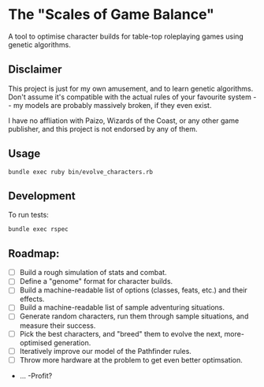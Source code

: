 # The "Scales of Game Balance"

A tool to optimise character builds for table-top roleplaying games
using genetic algorithms.

## Disclaimer

This project is just for my own amusement, and to learn genetic algorithms.
Don't assume it's compatible with the actual rules of your favourite system --
my models are probably massively broken, if they even exist.

I have no affliation with Paizo, Wizards of the Coast, or any other
game publisher, and this project is not endorsed by any of them.

## Usage

    bundle exec ruby bin/evolve_characters.rb

## Development

To run tests:

    bundle exec rspec

## Roadmap:

- [ ] Build a rough simulation of stats and combat.
- [ ] Define a "genome" format for character builds.
- [ ] Build a machine-readable list of options (classes, feats, etc.) and their effects.
- [ ] Build a machine-readable list of sample adventuring situations.
- [ ] Generate random characters, run them through sample situations, and measure their success.
- [ ] Pick the best characters, and "breed" them to evolve the next, more-optimised generation.
- [ ] Iteratively improve our model of the Pathfinder rules.
- [ ] Throw more hardware at the problem to get even better optimsation.
- ...
-Profit?
